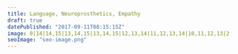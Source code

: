 ```yaml
---
title: Language, Neuroprosthetics, Empathy
draft: true
datePublished: "2017-09-11T08:15:15Z"
image: 0|14|14,15|13,14,15|13,14,15|12,13,14|11,12,13,14|10,11,12,13|2,3,9,10,11,12,13,14,15,16,17,18|2,3,5,6,7,8,9,10,11,12,13,14,15,16,17,18,19|2,3,5,6,7,8,9,10,11,12,13,14,15,16,17,18,19|2,3,5,6,7,8,9,10,11,12,13,14,15,16,17,18,19|2,3,5,6,7,8,9,10,11,12,13,14,15,16,17,18,19|2,3,5,6,7,8,9,10,11,12,13,14,15,16,17,18,19|2,3,5,6,7,8,9,10,11,12,13,14,15,16,17,18,19|2,3,5,6,7,8,9,10,11,12,13,14,15,16,17,18,19|2,3,5,6,7,8,9,10,11,12,13,14,15,16,17,18,19|2,3,5,6,7,8,9,10,11,12,13,14,15,16,17,18|2,3,8,9,10,11,12,13,14,15,16,17
seoImage: "seo-image.png"
---
```

